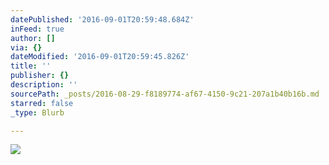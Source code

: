 ```yaml
---
datePublished: '2016-09-01T20:59:48.684Z'
inFeed: true
author: []
via: {}
dateModified: '2016-09-01T20:59:45.826Z'
title: ''
publisher: {}
description: ''
sourcePath: _posts/2016-08-29-f8189774-af67-4150-9c21-207a1b40b16b.md
starred: false
_type: Blurb

---
```

![](https://the-grid-user-content.s3-us-west-2.amazonaws.com/13411794-ef95-40f8-8297-6b106b4d9b80.jpg)